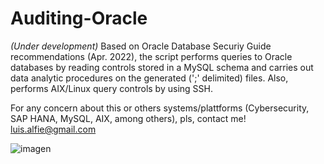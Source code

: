 # Auditing-Oracle

*(Under development)* Based on Oracle Database Securiy Guide recommendations (Apr. 2022), the script performs queries to Oracle databases by reading controls stored in a MySQL schema and carries out data analytic procedures on the generated (';' delimited) files. Also, performs AIX/Linux query controls by using SSH.

For any concern about this or others systems/plattforms (Cybersecurity, SAP HANA, MySQL, AIX, among others), pls, contact me! <luis.alfie@gmail.com>

![imagen](https://user-images.githubusercontent.com/40904281/173723214-fa39c30d-0a32-4847-9d6e-cf4777997287.png)


